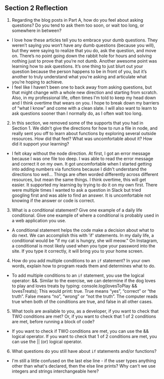 ## Section 2 Reflection

1. Regarding the blog posts in Part A, how do you feel about asking questions? Do you tend to ask them too soon, or wait too long, or somewhere in between?
 - I love how these articles tell you to embrace your dumb questions. They weren’t saying you won’t have any dumb questions (because you will), but they were saying to realize that you do, ask the question, and move on. There’s no point going down the rabbit hole for hours and solving nothing just to prove that you’re not dumb. Another awesome point was learning how to ask questions. It’s one thing to just blurt out your question because the person happens to be in front of you, but it’s another to truly understand what you’re asking and articulate what you’re hoping to achieve.
 - I feel like I haven’t been one to  back away from asking questions, but that might change with a whole new direction and starting from scratch. Also, in my professional life, often times I’m told to keep my head down and I think overtime that wears on you. I hope to break down my barriers of “what I know” and come with a clean slate. I will also want to learn to ask questions sooner than I normally do, as I often wait too long.

2. In this section, we removed some of the supports that you had in Section 1. We didn't give the directions for how to run a file in node, and really sent you off to learn about functions by exploring several outside resources. How did that feel? What was uncomfortable about it? How did it support your learning?
 - I felt okay without the node direction. At first, I got an error message because I was one file too deep. I was able to read the error message and correct it on my own. It got uncomfortable when I started getting into adding numbers via functions because I didn't understand the directions too well... Things are often worded differently across different resources, but mean the same things. I think overtime, this will get easier. It supported my learning by trying to do it on my own first. There were multiple times I wanted to ask a question in Slack but tried googling first and was able to find an answer. It is uncomfortable not knowing if the answer or code is correct.

3. What is a conditional statement? Give one example of a daily life conditional. Give one example of where a conditional is probably used in a web application you use.
 - A conditional statement helps the code make a decision about what to do next. We can accomplish this with 'if' statements. In my daily life, a conditional would be "if my cat is hungry, she will meow." On Instagram, a conditional is most likely used when you type your password into the site. If you type it correctly, it will bring you to your home screen.

4. How do you add multiple conditions to an `if` statement? In your own words, explain how to program reads them and determines what to do.
 - To add multiple conditions to an `if` statement, you use the logical operator: &&. Similar to the exercise, we can determine if the dog loves to play and loves treats by typing:
console.log(lovesToPlay && lovesTreats); This would print: true. True means “yes”, “correct” or “the truth”. False means “no”, “wrong” or “not the truth”. The computer reads true when both of the conditions are true, and false in all other cases.

5. What tools are available to you, as a developer, if you want to check that TWO conditions are met? Or, if you want to check that 1 of 2 conditions are met, before running a block of code?
 - If you want to check if TWO conditions are met, you can use the && logical operator. If you want to check that 1 of 2 conditions are met, you can use the || (or) logical operator.

6. What questions do you still have about `if` statements and/or functions?
 - I'm still a little confused on the last else line - if the user types anything other than what's declared, then the else line prints? Why can't we use integers and strings interchangeable here?
